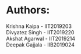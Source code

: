 # Authors:

Krishna Kaipa - IIT2019203\
Divyatez Singh - IIT2019220\
Akshat Agarwal - IIT2019214\
Deepak Gajjala - IIB2019024



